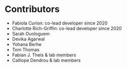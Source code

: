# Contributors

- Fabiola Curion: co-lead developer since 2020
- Charlotte Rich-Griffin: co-lead developer since 2020
- Sarah Ouologuem
- Devika Agarwal
- Yohana Berhe
- Tom Thomas
- Fabian J. Theis & lab members
- Calliope Dendrou & lab members
